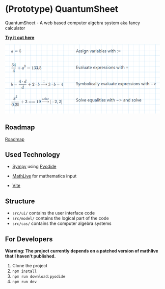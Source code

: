 # (Prototype) QuantumSheet

QuantumSheet - A web based computer algebra system aka fancy calculator

[**Try it out here**](https://stefnotch.github.io/quantum-sheet/)

![Screenshot](./screenshot.png)

## Roadmap

[Roadmap](https://github.com/stefnotch/quantum-sheet/projects)

## Used Technology

- [Sympy](https://github.com/sympy/sympy) using [Pyodide](https://github.com/iodide-project/pyodide)
<!-- - [Giac](https://www-fourier.ujf-grenoble.fr/~parisse/giac.html) using an [emgiac fork](https://github.com/brentan/emgiac) -->
<!-- - [Tiptap](https://github.com/scrumpy/tiptap) for text input -->
- [MathLive](https://github.com/arnog/mathlive) for mathematics input
<!-- - Plotting (with https://github.com/gl-vis/gl-plot3d ?) -->
- [Vite](https://github.com/vuejs/vite)

## Structure

- `src/ui/` contains the user interface code
- `src/model/` contains the logical part of the code
- `src/cas/` contains the computer algebra systems

## For Developers

**Warning: The project currently depends on a patched version of mathlive that I haven't published.**

1. Clone the project
2. `npm install`
3. `npm run download:pyodide`
4. `npm run dev`
